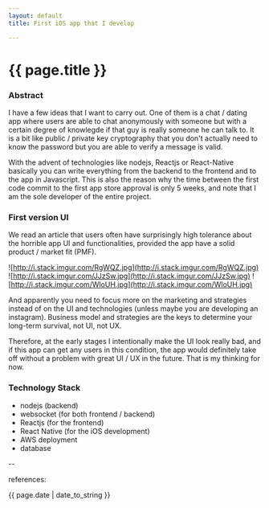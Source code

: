 ```yaml
---
layout: default
title: First iOS app that I develop

---
```

# {{ page.title }}

### Abstract

I have a few ideas that I want to carry out. One of them is a chat / dating app where users are able to chat anonymously with someone but with a certain degree of knowlegde if that guy is really someone he can talk to. It is a bit like public / private key cryptography that you don't actually need to know the password but you are able to verify a message is valid. 

With the advent of technologies like nodejs, Reactjs or React-Native basically you can write everything from the backend to the frontend and to the app in Javascript. This is also the reason why the time between the first code commit to the first app store approval is only 5 weeks, and note that I am the sole developer of the entire project.

### First version UI

We read an article that users often have surprisingly high tolerance about the horrible app UI and functionalities, provided the app have a solid product / market fit (PMF). 

![http://i.stack.imgur.com/RgWQZ.jpg](http://i.stack.imgur.com/RgWQZ.jpg)
![http://i.stack.imgur.com/JJzSw.jpg](http://i.stack.imgur.com/JJzSw.jpg)
![http://i.stack.imgur.com/WloUH.jpg](http://i.stack.imgur.com/WloUH.jpg)

And apparently you need to focus more on the marketing and strategies instead of on the UI and technologies (unless maybe you are developing an instagram). Business model and strategies are the keys to determine your long-term survival, not UI, not UX. 

Therefore, at the early stages I intentionally make the UI look really bad, and if this app can get any users in this condition, the app would definitely take off without a problem with great UI / UX in the future. That is my thinking for now.

### Technology Stack

* nodejs (backend)
* websocket (for both frontend / backend)
* Reactjs (for the frontend)
* React Native (for the iOS development)
* AWS deployment
* database

--

references:

{{ page.date | date_to_string }}
